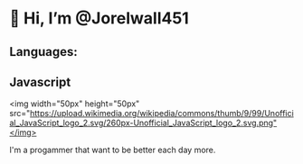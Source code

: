 # 👋 Hi, I’m @Jorelwall451

## Languages: 

## Javascript
<img width="50px" height="50px" src="https://upload.wikimedia.org/wikipedia/commons/thumb/9/99/Unofficial_JavaScript_logo_2.svg/260px-Unofficial_JavaScript_logo_2.svg.png"</img>

I'm a progammer that want to be better each day more.
